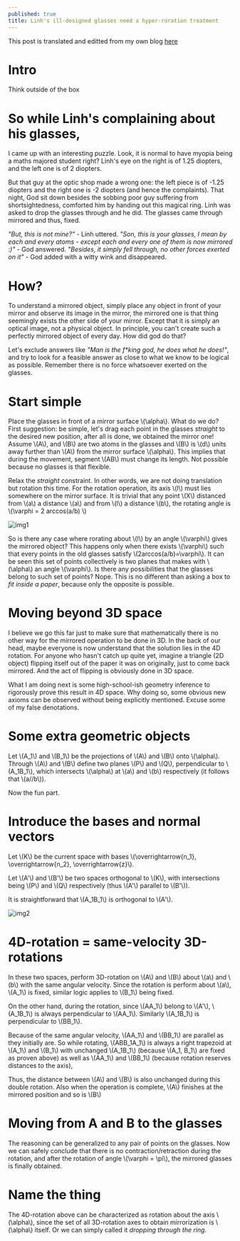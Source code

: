 ```yaml
---
published: true
title: Linh's ill-designed glasses need a hyper-roration treatment
---
```


This post is translated and editted from my own blog [here](https://bluesday.wordpress.com/category/highschool-notes/)

# Intro

Think outside of the box

# So while Linh's complaining about his glasses,

I came up with an interesting puzzle. Look, it is normal to have myopia being a maths majored student right? Linh's eye on the right is of 1.25 diopters, and the left one is of 2 diopters. 

But that guy at the optic shop made a wrong one: the left piece is of -1.25 diopters and the right one is -2 diopters (and hence the complaints). That night, God sit down besides the sobbing poor guy suffering from shortsightedness, comforted him by handing out this magical ring. Linh was asked to drop the glasses through and he did. The glasses came through mirrored and thus, fixed.

_"But, this is not mine?"_ - Linh uttered. _"Son, this is your glasses, I mean by each and every atoms - except each and every one of them is now mirrored :)"_ - God answered. _"Besides, it simply fell through, no other forces exerted on it"_ - God added with a witty wink and disappeared.

# How?

To understand a mirrored object, simply place any object in front of your mirror and observe its image in the mirror, the mirrored one is that thing seemingly exists the other side of your mirror. Except that it is simply an optical image, not a physical object. In principle, you can't create such a perfectly mirrored object of every day. How did god do that?

Let's exclude answers like _"Man is the f*king god, he does what he does!"_, and try to look for a feasible answer as close to what we know to be logical as possible. Remember there is no force whatsoever exerted on the glasses.

# Start simple

Place the glasses in front of a mirror surface \\(\alpha\\). What do we do? First suggestion: be simple, let's drag each point in the glasses _straight_ to the desired new position, after all is done, we obtained the mirror one! Assume \\(A\\), and \\(B\\) are two atoms in the glasses and \\(B\\) is \\(d\\) units away further than \\(A\\) from the mirror surface \\(\alpha\\). This implies that during the movement, segment \\(AB\\) must change its length. Not possible because no glasses is that flexible.

Relax the _straight_ constraint. In other words, we are not doing translation but rotation this time. For the rotation operation, its axis \\(l\\) must lies somewhere on the mirror surface. It is trivial that any point \\(X\\) distanced from \\(a\\) a distance \\(a\\) and from \\(l\\) a distance \\(b\\), the rotating angle is \\(\varphi = 2 arccos(a/b) \\)

![img1](https://bluesday.files.wordpress.com/2013/05/kinh11.jpg?w=249&h=307)

So is there any case where rorating about \\(l\\) by an angle \\(\varphi\\) gives the mirrored object? This happens only when there exists \\(\varphi\\) such that every points in the old glasses satisfy \\(2arccos(a/b)=\varphi\\). It can be seen this set of points collectively is two planes that makes with \\(\alpha\\) an angle \\(\varphi\\). Is there any possibilities that the glasses belong to such set of points? Nope. This is no different than asking a box to _fit inside a paper_, because only the opposite is possible.

# Moving beyond 3D space

I believe we go this far just to make sure that mathematically there is no other way for the mirrored operation to be done in 3D. In the back of our head, maybe everyone is now understand that the solution lies in the 4D rotation. For anyone who hasn't catch up quite yet, imagine a triangle (2D object) flipping itself out of the paper it was on originally, just to come back mirrored. And the act of flipping is obviously done in 3D space. 

What I am doing next is some high-school-ish geometry inference to rigorously prove this result in 4D space. Why doing so, some obvious new axioms can be observed without being explicitly mentioned. Excuse some of my false denotations.

# Some extra geometric objects

Let \\(A_1\\) and \\(B_1\\) be the projections of \\(A\\) and \\(B\\) onto \\(\alpha\\). Through \\(A\\) and \\(B\\) define two planes \\(P\\) and \\(Q\\), perpendicular to \\(A_1B_1\\), which intersects \\(\alpha\\) at \\(a\\) and \\(b\\) respectively (it follows that \\(a//b\\)).

Now the fun part.

# Introduce the bases and normal vectors

Let \\(K\\) be the current space with bases \\(\overrightarrow{n_1}, \overrightarrow{n_2}, \overrightarrow{z}\\).

Let \\(A'\\) and \\(B'\\) be two spaces orthogonal to \\(K\\), with intersections being \\(P\\) and \\(Q\\) respectively (thus \\(A'\\) parallel to \\(B'\\)). 

It is straightforward that \\(A_1B_1\\) is orthogonal to \\(A'\\).

![img2]({{site.url}}/assets/hyper-glasses.png)

# 4D-rotation = same-velocity 3D-rotations

In these two spaces, perform 3D-rotation on \\(A\\) and \\(B\\) about \\(a\\) and \\(b\\) with the same angular velocity. Since the rotation is perform about \\(a\\), \\(A_1\\) is fixed, similar logic applies to \\(B_1\\) being fixed.

On the other hand, during the rotation, since \\(AA_1\\) belong to \\(A'\\), \\(A_1B_1\\) is always perpendicular to \\(AA_1\\). Similarly \\(A_1B_1\\) is perpendicular to \\(BB_1\\).

Because of the same angular velocity, \\(AA_1\\) and \\(BB_1\\) are parallel as they initially are. So while rotating, \\(ABB_1A_1\\) is always a right trapezoid at \\(A_1\\) and \\(B_1\\) with unchanged \\(A_1B_1\\) (because \\(A_1, B_1\\) are fixed as proven above) as well as \\(AA_1\\) and \\(BB_1\\) (because rotation reserves distances to the axis), 

Thus, the distance between \\(A\\) and \\(B\\) is also unchanged during this double rotation. Also when the operation is complete, \\(A\\) finishes at the mirrored position and so is \\(B\\)

# Moving from A and B to the glasses

The reasoning can be generalized to any pair of points on the glasses. Now we can safely conclude that there is no contraction/retraction during the rotation, and after the rotation of angle \\(\varphi = \pi\\), the mirrored glasses is finally obtained.

# Name the thing

The 4D-rotation above can be characterized as rotation about the axis \\(\alpha\\), since the set of all 3D-rotation axes to obtain mirrorization is \\(\alpha\\) itself. Or we can simply called it *dropping through the ring*.








